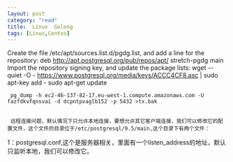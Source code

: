 ```yaml
---
layout: post
category: "read"
title:  Linux  Golong
tags: [Linux,Centos]
---
```


	
Create the file /etc/apt/sources.list.d/pgdg.list, and add a line for the repository:
     deb http://apt.postgresql.org/pub/repos/apt/ stretch-pgdg main
Import the repository signing key, and update the package lists:
     wget --quiet -O - https://www.postgresql.org/media/keys/ACCC4CF8.asc | sudo apt-key add -
     sudo apt-get update
	 
	 pg_dump -h ec2-46-137-82-17.eu-west-1.compute.amazonaws.com -U fazfdkvfqnsvai -d dcpntpvaglb152 -p 5432 >tx.bak

	 
	 远程连接问题，默认情况下只允许本地连接，要想允许其它客户端连接，我们可以修改它的配置文件，这个文件的目录位于/etc/postgresql/9.5/main,这个目录下有两个文件：
  1：postgresql.conf,这个是服务器相关，里面有一个listen_address的地址，默认只监听本地，我们可以修改它。
  
  